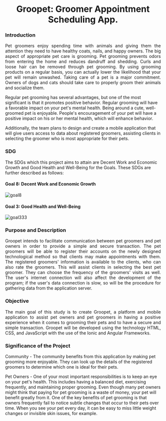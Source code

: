 <h1 align = "center" > Groopet: Groomer Appointment Scheduling App. </h1>
 
### Introduction

<p align = "justify"> Pet groomers enjoy spending time with animals and giving them the attention they need to have healthy coats, nails, and happy owners. The big aspect of appropriate pet care is grooming. Pet grooming prevents odors from entering the home and reduces dandruff and shedding. Curls and loose hair can be removed through pet grooming. By using grooming products on a regular basis, you can actually lower the likelihood that your pet will remain unwashed. Taking care of a pet is a major commitment. Owners of dogs and cats should take care to properly groom their animals and socialize them.
  
  Regular pet grooming has several advantages, but one of the most significant is that it promotes positive behavior. Regular grooming will have a favorable impact on your pet's mental health. Being around a cute, well-groomed pet is enjoyable. People's encouragement of your pet will have a positive impact on his or her mental health, which will enhance behavior.

  Additionally, the team plans to design and create a mobile application that will give users access to data about registered groomers, assisting clients in selecting the groomer who is most appropriate for their pets. </p>

### SDG

 The SDGs which this project aims to attain are Decent Work and Economic Growth and Good Health and Well-Being for the Goals. These SDGs are further described as follows:

#### Goal 8: Decent Work and Economic Growth

![goal8](https://user-images.githubusercontent.com/102673173/182162777-ceff3df7-476b-44ed-bd27-2ee6838ccbc2.png)

#### Goal 3: Good Health and Well-Being

![goal333](https://user-images.githubusercontent.com/102673173/182163758-3e439b7d-5386-4ba3-a4a8-dcd790d85f5a.jpg)

### Purpose and Description
<p align = "justify">Groopet intends to facilitate communication between pet groomers and pet owners in order to provide a simple and secure transaction. The pet groomers will be able to register their accounts on the newly designed technological method so that clients may make appointments with them. The registered groomers' information is available to the clients, who can also rate the groomers. This will assist clients in selecting the best pet groomer. They can choose the frequency of the groomers' visits as well. The user's internet connection will also affect the development of the program; if the user's data connection is slow, so will be the procedure for gathering data from the application server.</p>

### Objective

<p align = "justify"> The main goal of this study is to create Groopet, a platform and mobile application to assist pet owners and pet groomers in having a positive experience when it comes to grooming their pets and to have a secure and simple transaction. Groopet will be developed using the technology HTML, CSS, and JavaScript with the use of the Ionic and Angular Frameworks.</p>

### Significance of the Project

Community - The community benefits from this application by making pet grooming more enjoyable. They can look up the details of the registered groomers to determine which one is ideal for their pets. 

Pet Owners - One of your most important responsibilities is to keep an eye on your pet's health. This includes having a balanced diet, exercising frequently, and maintaining proper grooming. Even though many pet owners might think that paying for pet grooming is a waste of money, your pet will benefit greatly from it. One of the key benefits of pet grooming is that owners frequently fail to notice subtle changes that occur to their pets over time. When you see your pet every day, it can be easy to miss little weight changes or invisible skin issues, for example.
